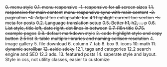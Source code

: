 ~~0. menu style~~
~~0.1. menu responsive~~
~~-1. responsive for all screen sizes~~
~~1.1. responsive for main content~~
~~menu responsive sync with main content~~
~~-2. pagination~~
~~-4. Adjust toc~~
~~collapsable toc~~
~~4.1 highlight current toc section~~
~~-5. meta for posts~~
~~0.2. Language translation setup~~
~~0.5. Better h1, h2, ... p~~
~~0.6. List style, title left, date right, dot lines in between~~
~~0.7. i18n title~~
~~0.75. example pages~~
~~0.8. default markdown style~~
~~2. code highlight style and copy button~~
~~2.5 list~~
~~3. table~~
~~multiple libraries and naming collison resolution~~
4. image gallery
5. file download
6. column
7. tab
8. box
9. icons
~~10. math~~
~~11. dynamic scrollbar~~
~~12. aside sticky~~
12.1. tags and categories
12.2 search engine and SEO
12.3 ads.
13. featured posts
14. saperate style and layout. Style in css, not utility classes, easier to customize
